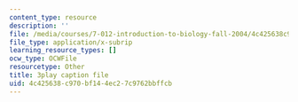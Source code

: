 ```yaml
---
content_type: resource
description: ''
file: /media/courses/7-012-introduction-to-biology-fall-2004/4c425638c970bf144ec27c9762bbffcb_R6AtInDjsrM.srt
file_type: application/x-subrip
learning_resource_types: []
ocw_type: OCWFile
resourcetype: Other
title: 3play caption file
uid: 4c425638-c970-bf14-4ec2-7c9762bbffcb
---
```

